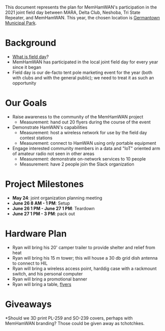 This document represents the plan for MemHamWAN's participation in the 2021 joint field day between MARA, Delta Club, Neshoba, Tri State Repeater, and MemHamWAN. This year, the chosen location is [Germantown Municipal Park](https://www.openstreetmap.org/?mlat=35.0976097&mlon=-89.8036491&zoom=17).

# Background

- [What is field day](http://www.arrl.org/field-day)?
- MemHamWAN has participated in the local joint field day for every year since it began
- Field day is our de-facto tent pole marketing event for the year (both with clubs and with the general public); we need to treat it as such an opportunity

# Our Goals

- Raise awareness to the community of the MemHamWAN project
  - Measurement: hand out 20 flyers during the course of the event
- Demonstrate HamWAN's capabilities
  - Measurement: host a wireless network for use by the field day contest stations
  - Measurement: connect to HamWAN using only portable equipment
- Engage interested community members in a data and "IoT" oriented arm of amateur radio not seen in other areas
  - Measurement: demonstrate on-network services to 10 people
  - Measurement: have 2 people join the Slack organization

# Project Milestones

- **May 24**: joint organization planning meeting
- **June 26 8 AM - 1 PM**: Setup
- **June 26 1 PM - June 27 1 PM**: Teardown
- **June 27 1 PM - 3 PM**: pack out

# Hardware Plan

- Ryan will bring his 20' camper trailer to provide shelter and relief from heat
- Ryan will bring his 15 m tower; this will house a 30 db grid dish antenna to connect to HIL
- Ryan will bring a wireless access point, harddig case with a rackmount switch, and his personal computer
- Ryan will bring a promotional banner
- Ryan will bring a table, [flyers](https://drive.google.com/file/d/0B5bOWq7wWSscT3pRZTd5cVRGUjg/view?usp=sharing)

# Giveaways

*Should we 3D print PL-259 and SO-239 covers, perhaps with MemHamWAN branding? Those could be given away as tchotchkes.